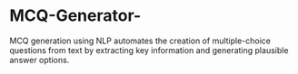 # MCQ-Generator-
MCQ generation using NLP automates the creation of multiple-choice questions from text by extracting key information and generating plausible answer options.

